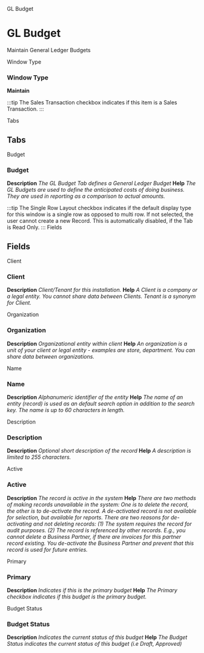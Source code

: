 
GL Budget
# GL Budget


Maintain General Ledger Budgets

Window Type
### Window Type

**Maintain**

:::tip
The Sales Transaction checkbox indicates if this item is a Sales Transaction.
:::

Tabs
## Tabs


Budget
### Budget

**Description**
 *The GL Budget Tab defines a General Ledger Budget*
**Help**
 *The GL Budgets are used to define the anticipated costs of doing business.  They are used in reporting as a comparison to actual amounts.*

:::tip
The Single Row Layout checkbox indicates if the default display type for this window is a single row as opposed to multi row.
If not selected, the user cannot create a new Record.  This is automatically disabled, if the Tab is Read Only.
:::
Fields
## Fields


Client
### Client

**Description**
 *Client/Tenant for this installation.*
**Help**
 *A Client is a company or a legal entity. You cannot share data between Clients. Tenant is a synonym for Client.*

Organization
### Organization

**Description**
 *Organizational entity within client*
**Help**
 *An organization is a unit of your client or legal entity - examples are store, department. You can share data between organizations.*

Name
### Name

**Description**
 *Alphanumeric identifier of the entity*
**Help**
 *The name of an entity (record) is used as an default search option in addition to the search key. The name is up to 60 characters in length.*

Description
### Description

**Description**
 *Optional short description of the record*
**Help**
 *A description is limited to 255 characters.*

Active
### Active

**Description**
 *The record is active in the system*
**Help**
 *There are two methods of making records unavailable in the system: One is to delete the record, the other is to de-activate the record. A de-activated record is not available for selection, but available for reports.
There are two reasons for de-activating and not deleting records:
(1) The system requires the record for audit purposes.
(2) The record is referenced by other records. E.g., you cannot delete a Business Partner, if there are invoices for this partner record existing. You de-activate the Business Partner and prevent that this record is used for future entries.*

Primary
### Primary

**Description**
 *Indicates if this is the primary budget*
**Help**
 *The Primary checkbox indicates if this budget is the primary budget.*

Budget Status
### Budget Status

**Description**
 *Indicates the current status of this budget*
**Help**
 *The Budget Status indicates the current status of this budget (i.e Draft, Approved)*
